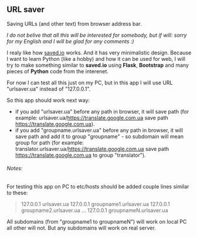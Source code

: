 ## URL saver
Saving URLs (and other text) from browser address bar.

_I do not belive that all this will be interested for somebody, but if will: sorry for my English and I will be glad for any comments :)_

I realy like how [saved.io](http://saved.io/) works. And it has very minimalistic design.
Because I want to learn Python (like a hobby) and how it can be used for web, I will try to make something similar to __saved.io__ using __Flask__, __Bootstrap__ and many pieces of __Python__ code from the interenet.

For now I can test all this just on my PC, but in this app I will use URL "urlsaver.ua" instead of "127.0.0.1".

So this app should work next way:
* if you add "urlsaver.ua" before any path in browser, it will save path (for example: urlsaver.ua/https://translate.google.com.ua save path https://translate.google.com.ua).
* if you add "groupname.urlsaver.ua" before any path in browser, it will save path and add it to group "groupname" - so subdomain will mean group for path (for example: translator.urlsaver.ua/https://translate.google.com.ua save path https://translate.google.com.ua to group "translator").


###### Notes:
For testing this app on PC to etc/hosts should be added couple lines similar to these:
> 127.0.0.1		urlsaver.ua
> 127.0.0.1		groupname1.urlsaver.ua
> 127.0.0.1		groupname2.urlsaver.ua
> ...
> 127.0.0.1		groupnameN.urlsaver.ua

All subdomains (from "groupname1 to groupnameN") will work on local PC all other will not. But any subdomains will work on real server.
